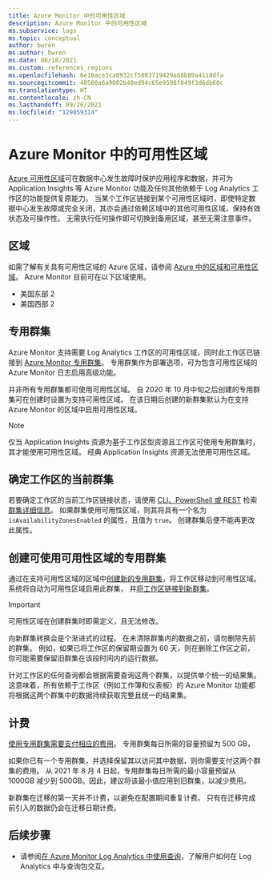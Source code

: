 ```yaml
---
title: Azure Monitor 中的可用性区域
description: Azure Monitor 中的可用性区域
ms.subservice: logs
ms.topic: conceptual
author: bwren
ms.author: bwren
ms.date: 08/18/2021
ms.custom: references_regions
ms.openlocfilehash: 6e10ace3ca0932cf5803719429a68b89a4118dfa
ms.sourcegitcommit: 48500a6a9002b48ed94c65e9598f049f3d6db60c
ms.translationtype: HT
ms.contentlocale: zh-CN
ms.lasthandoff: 09/26/2021
ms.locfileid: "129059314"
---
```

# <a name="availability-zones-in-azure-monitor"></a>Azure Monitor 中的可用性区域

[Azure 可用性区域](../../availability-zones/az-overview.md)可在数据中心发生故障时保护应用程序和数据，并可为 Application Insights 等 Azure Monitor 功能及任何其他依赖于 Log Analytics 工作区的功能提供复原能力。 当某个工作区链接到某个可用性区域时，即使特定数据中心发生故障或完全关闭，其亦会通过依赖区域中的其他可用性区域，保持有效状态及可操作性。 无需执行任何操作即可切换到备用区域，甚至无需注意事件。 


## <a name="regions"></a>区域
如需了解有关具有可用性区域的 Azure 区域，请参阅 [Azure 中的区域和可用性区域](https://azure.microsoft.com/global-infrastructure/geographies/#geographies)。 Azure Monitor 目前可在以下区域使用。 

- 美国东部 2
- 美国西部 2

## <a name="dedicated-clusters"></a>专用群集
Azure Monitor 支持需要 Log Analytics 工作区的可用性区域，同时此工作区已链接到 [Azure Monitor 专用群集](logs-dedicated-clusters.md)。 专用群集作为部署选项，可为包含可用性区域的 Azure Monitor 日志启用高级功能。

并非所有专用群集都可使用可用性区域。 自 2020 年 10 月中旬之后创建的专用群集可在创建时设置为支持可用性区域。 在该日期后创建的新群集默认为在支持 Azure Monitor 的区域中启用可用性区域。


> [!NOTE]
> 仅当 Application Insights 资源为基于工作区型资源且工作区可使用专用群集时，其才能使用可用性区域。 经典 Application Insights 资源无法使用可用性区域。


## <a name="determine-current-cluster-for-your-workspace"></a>确定工作区的当前群集
若要确定工作区的当前工作区链接状态，请使用 [CLI、PowerShell 或 REST](logs-dedicated-clusters.md#check-workspace-link-status) 检索[群集详细信息](logs-dedicated-clusters.md#check-cluster-provisioning-status)。 如果群集使用可用性区域，则其将具有一个名为 `isAvailabilityZonesEnabled` 的属性，且值为 `true`。 创建群集后便不能再更改此属性。

## <a name="create-dedicated-cluster-with-availability-zone"></a>创建可使用可用性区域的专用群集
通过在支持可用性区域的区域中[创建新的专用群集](logs-dedicated-clusters.md#create-a-dedicated-cluster)，将工作区移动到可用性区域。 系统将自动为可用性区域启用此群集， 并[将工作区链接到新群集](logs-dedicated-clusters.md#link-a-workspace-to-a-cluster)。

> [!IMPORTANT]
> 可用性区域在创建群集时即需定义，且无法修改。

向新群集转换会是个渐进式的过程。 在未清除群集内的数据之前，请勿删除先前的群集。 例如，如果已将工作区的保留期设置为 60 天，则在删除工作区之前，你可能需要保留旧群集在该段时间内的运行数据。

针对工作区的任何查询都会根据需要查询这两个群集，以提供单个统一的结果集。 这意味着，所有依赖于工作区（例如工作簿和仪表板）的 Azure Monitor 功能都将根据这两个群集中的数据持续获取完整且统一的结果集。

## <a name="billing"></a>计费
[使用专用群集需要支付相应的费用](logs-dedicated-clusters.md#create-a-dedicated-cluster)。 专用群集每日所需的容量预留为 500 GB， 

如果你已有一个专用群集，并选择保留其以访问其中数据，则你需要支付这两个群集的费用。 从 2021 年 8 月 4 日起，专用群集每日所需的最小容量预留从 1000GB 减少到 500GB。因此，建议将该最小值应用到旧群集，以减少费用。

新群集在迁移的第一天并不计费，以避免在配置期间重复计费。 只有在迁移完成前引入的数据仍会在迁移日期计费。 


## <a name="next-steps"></a>后续步骤

- 请参阅[在 Azure Monitor Log Analytics 中使用查询](queries.md)，了解用户如何在 Log Analytics 中与查询包交互。

